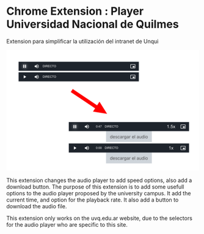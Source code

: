 # Chrome Extension : Player Universidad Nacional de Quilmes

Extension para simplificar la utilización del intranet de Unqui

![screenshot](img/screenshot.png)

This extension changes the audio player to add speed options, also add a download button.
The purpose of this extension is to add some usefull options to the audio player proposed by the university campus. It add the current time, and option for the playback rate. It also add a button to download the audio file.

This extension only works on the uvq.edu.ar website, due to the selectors for the audio player who are specific to this site.
